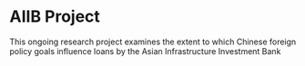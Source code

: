 # AIIB Project
This ongoing research project examines the extent to which Chinese foreign policy goals influence loans by the Asian Infrastructure Investment Bank
